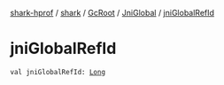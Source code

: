[shark-hprof](../../../index.md) / [shark](../../index.md) / [GcRoot](../index.md) / [JniGlobal](index.md) / [jniGlobalRefId](./jni-global-ref-id.md)

# jniGlobalRefId

`val jniGlobalRefId: `[`Long`](https://kotlinlang.org/api/latest/jvm/stdlib/kotlin/-long/index.html)